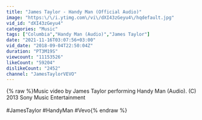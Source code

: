 ```yaml
---
title: "James Taylor - Handy Man (Official Audio)"
image: "https:\/\/i.ytimg.com\/vi\/dXI43zGeyu4\/hqdefault.jpg"
vid_id: "dXI43zGeyu4"
categories: "Music"
tags: ["Columbia","Handy Man (Audio)","James Taylor"]
date: "2021-11-16T03:07:56+03:00"
vid_date: "2018-09-04T22:50:04Z"
duration: "PT3M19S"
viewcount: "11153526"
likeCount: "59204"
dislikeCount: "2452"
channel: "JamesTaylorVEVO"
---
```

{% raw %}Music video by James Taylor performing Handy Man (Audio). (C) 2013 Sony Music Entertainment<br /><br />#JamesTaylor #HandyMan #Vevo{% endraw %}
